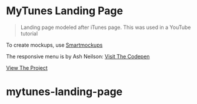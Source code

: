 # MyTunes Landing Page

> Landing page modeled after iTunes page. This was used in a YouTube tutorial

To create mockups, use [Smartmockups](https://a.paddle.com/v2/click/19214/34221?link=783)

The responsive menu is by Ash Neilson: [Visit The Codepen](https://codepen.io/neilso/pen/ziwgI)

[View The Project](https://bradtraversy.github.io/mytunes_landing)
# mytunes-landing-page
